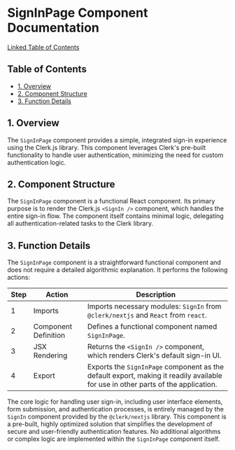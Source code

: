 # SignInPage Component Documentation

[Linked Table of Contents](#table-of-contents)

## Table of Contents

* [1. Overview](#1-overview)
* [2. Component Structure](#2-component-structure)
* [3. Function Details](#3-function-details)


## 1. Overview

The `SignInPage` component provides a simple, integrated sign-in experience using the Clerk.js library.  This component leverages Clerk's pre-built functionality to handle user authentication, minimizing the need for custom authentication logic.


## 2. Component Structure

The `SignInPage` component is a functional React component. Its primary purpose is to render the Clerk.js `<SignIn />` component, which handles the entire sign-in flow.  The component itself contains minimal logic, delegating all authentication-related tasks to the Clerk library.


## 3. Function Details

The `SignInPage` component is a straightforward functional component and does not require a detailed algorithmic explanation.  It performs the following actions:

| Step | Action | Description |
|---|---|---|
| 1 | Imports | Imports necessary modules:  `SignIn` from `@clerk/nextjs` and `React` from `react`.|
| 2 | Component Definition | Defines a functional component named `SignInPage`. |
| 3 | JSX Rendering | Returns the `<SignIn />` component, which renders Clerk's default sign-in UI.|
| 4 | Export | Exports the `SignInPage` component as the default export, making it readily available for use in other parts of the application. |

The core logic for handling user sign-in, including user interface elements, form submission, and authentication processes, is entirely managed by the `SignIn` component provided by the `@clerk/nextjs` library.  This component is a pre-built, highly optimized solution that simplifies the development of secure and user-friendly authentication features.  No additional algorithms or complex logic are implemented within the `SignInPage` component itself.


<a name="table-of-contents"></a>
